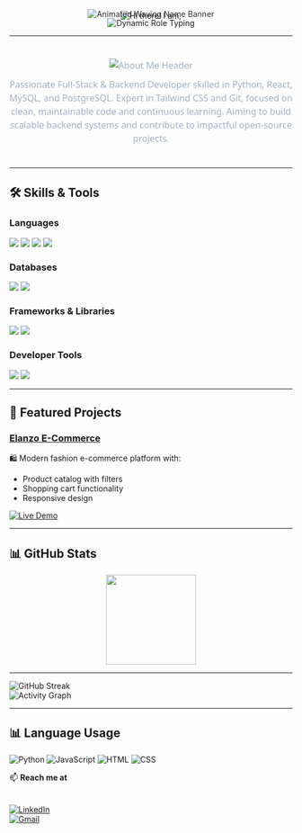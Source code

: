 <!-- Animated typing "Hi there, I am," above waving banner -->
<p align="center" style="margin-bottom: -10px;">
  <img 
    src="https://readme-typing-svg.demolab.com?font=Fira+Code&size=32&duration=3000&pause=1500&color=3cb3b3&center=true&vCenter=true&width=400&lines=Hi+there,+I+am," 
    alt="Hi there! I am," 
  />
</p>

<!-- Animated waving name banner with original gradient + twinkling -->
<p align="center" style="margin-top: -20px;">
  <img 
    src="https://capsule-render.vercel.app/api?type=waving&color=gradient&height=180&section=header&text=Md%20Arafath%20Hossen%20Abir&fontSize=54&fontWeight=900&animation=twinkling" 
    alt="Animated Waving Name Banner" 
    style="opacity: 0.9;" 
  />
</p>

<!-- Animated typing roles below name -->
<p align="center" style="margin-top: -15px;">
  <img 
    src="https://readme-typing-svg.demolab.com?font=Fira+Code&size=32&duration=6000&pause=1200&color=7FFFD4,58A6FF&center=true&vCenter=true&width=700&lines=Python+Developer|Full+Stack+Developer" 
    alt="Dynamic Role Typing" 
    style="display: inline-block;" 
  />
</p>

---

<!-- About Me Section -->
<p align="center" style="max-width: 650px; margin: 40px auto; font-size: 16px; line-height: 1.5; color: #a3b1c0; font-family: 'Segoe UI', Tahoma, Geneva, Verdana, sans-serif;">
  <img 
    src="https://readme-typing-svg.demolab.com?font=Fira+Code&size=22&duration=4000&pause=1500&color=58A6FF&center=true&vCenter=true&width=350&lines=About+Me" 
    alt="About Me Header" 
    style="margin-bottom: 10px;" 
  />
  <br />
  Passionate Full-Stack & Backend Developer skilled in Python, React, MySQL, and PostgreSQL. 
  Expert in Tailwind CSS and Git, focused on clean, maintainable code and continuous learning. 
  Aiming to build scalable backend systems and contribute to impactful open-source projects.
</p>

---

## 🛠 Skills & Tools  

### Languages
<p>
  <img src="https://img.shields.io/badge/Python-3776AB?style=for-the-badge&logo=python&logoColor=white" />
  <img src="https://img.shields.io/badge/JavaScript-F7DF1E?style=for-the-badge&logo=javascript&logoColor=black" />
  <img src="https://img.shields.io/badge/HTML5-E34F26?style=for-the-badge&logo=html5&logoColor=white" />
  <img src="https://img.shields.io/badge/CSS3-1572B6?style=for-the-badge&logo=css3&logoColor=white" />
</p>

### Databases
<p>
  <img src="https://img.shields.io/badge/MySQL-4479A1?style=for-the-badge&logo=mysql&logoColor=white" />
  <img src="https://img.shields.io/badge/PostgreSQL-4169E1?style=for-the-badge&logo=postgresql&logoColor=white" />
</p>

### Frameworks & Libraries
<p>
  <img src="https://img.shields.io/badge/React-20232A?style=for-the-badge&logo=react&logoColor=61DAFB" />
  <img src="https://img.shields.io/badge/Tailwind_CSS-38B2AC?style=for-the-badge&logo=tailwind-css&logoColor=white" />
</p>

### Developer Tools
<p>
  <img src="https://img.shields.io/badge/Git-F05032?style=for-the-badge&logo=git&logoColor=white" />
  <img src="https://img.shields.io/badge/GitHub-181717?style=for-the-badge&logo=github&logoColor=white" />
</p>

---

## 🚀 Featured Projects  

### [Elanzo E-Commerce](https://github.com/Arafath-Abir/Elanzo-An-E-Commerce-Platform)  
🛍️ Modern fashion e-commerce platform with:  
- Product catalog with filters  
- Shopping cart functionality  
- Responsive design  

<a href="https://elanzo.netlify.app/" target="_blank">
  <img src="https://img.shields.io/badge/View_Live_Demo-4285F4?style=for-the-badge&logo=google-chrome&logoColor=white" alt="Live Demo">
</a>


---

## 📊 GitHub Stats  
<p align="center">
  <img height="160" src="https://github-readme-stats.vercel.app/api?username=Arafath-Abir&show_icons=true&theme=github_dark&hide_border=true" />
</p>

---

![GitHub Streak](https://streak-stats.demolab.com?user=Arafath-Abir&theme=github-dark&hide_border=true)  
![Activity Graph](https://github-readme-activity-graph.vercel.app/graph?username=Arafath-Abir&theme=github-dark)

---
## 📊 Language Usage

![Python](https://img.shields.io/badge/Python-39%25-blue)
![JavaScript](https://img.shields.io/badge/JavaScript-30%25-yellow)
![HTML](https://img.shields.io/badge/HTML-20%25-orange)
![CSS](https://img.shields.io/badge/CSS-11%25-purple)


📫 **Reach me at**  
<br>  
[![LinkedIn](https://img.shields.io/badge/-LinkedIn-blue?style=for-the-badge&logo=linkedin&logoColor=white)](https://linkedin.com/in/arafath-abir)  
[![Gmail](https://img.shields.io/badge/-Email-red?style=for-the-badge&logo=gmail&logoColor=white)](mailto:arafathabir07@gmail.com)
